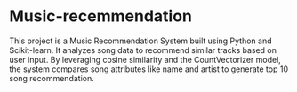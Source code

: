 # Music-recemmendation
This project is a Music Recommendation System built using Python and Scikit-learn. It analyzes song data to recommend similar tracks based on user input. By leveraging cosine similarity and the CountVectorizer model, the system compares song attributes like name and artist to generate top 10 song recommendation.
